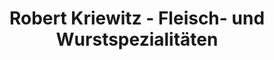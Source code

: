 ---
title: "Robert Kriewitz - Fleisch- und Wurstspezialitäten"
url: /ueckermuende/robert-kriewitz-fleisch-und-wurstspezialitaeten/
shop: Metzgerei
---